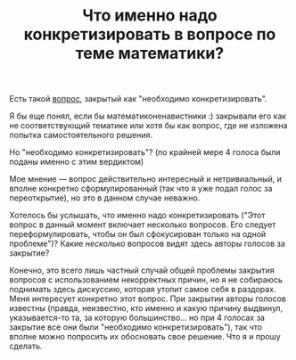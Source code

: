 ﻿---
title: "Что именно надо конкретизировать в вопросе по теме математики?"
se.owner.user_id: 195342
se.owner.display_name: "Harry"
se.owner.link: "https://ru.meta.stackoverflow.com/users/195342/harry"
se.link: "https://ru.meta.stackoverflow.com/questions/12465/%d0%a7%d1%82%d0%be-%d0%b8%d0%bc%d0%b5%d0%bd%d0%bd%d0%be-%d0%bd%d0%b0%d0%b4%d0%be-%d0%ba%d0%be%d0%bd%d0%ba%d1%80%d0%b5%d1%82%d0%b8%d0%b7%d0%b8%d1%80%d0%be%d0%b2%d0%b0%d1%82%d1%8c-%d0%b2-%d0%b2%d0%be%d0%bf%d1%80%d0%be%d1%81%d0%b5-%d0%bf%d0%be-%d1%82%d0%b5%d0%bc%d0%b5-%d0%bc%d0%b0%d1%82%d0%b5%d0%bc%d0%b0%d1%82%d0%b8%d0%ba%d0%b8"
se.question_id: 12465
se.post_type: question
---
<p>Есть такой <a href="https://ru.stackoverflow.com/q/1504235/195342">вопрос</a>, закрытый как &quot;необходимо конкретизировать&quot;.</p>
<p>Я бы еще понял, если бы математиконенавистники :) закрывали его как не соответствующий тематике или хотя бы как вопрос, где не изложена попытка самостоятельного решения.</p>
<p>Но &quot;необходимо конкретизировать&quot;? (по крайней мере 4 голоса были поданы именно с этим вердиктом)</p>
<p>Мое мнение — вопрос действительно интересный и нетривиальный, и вполне конкретно сформулированный (так что я уже подал голос за переоткрытие), но это в данном случае неважно.</p>
<p>Хотелось бы услышать, что именно надо конкретизировать (&quot;Этот вопрос в данный момент включает несколько вопросов. Его следует переформулировать, чтобы он был сфокусирован только на одной проблеме&quot;)? Какие <em>несколько</em> вопросов видят здесь авторы голосов за закрытие?</p>
<p>Конечно, это всего лишь частный случай общей проблемы закрытия вопросов с использованием некорректных причин, но я не собираюсь поднимать здесь дискуссию, которая утопит самое себя в раздорах. Меня интересует конкретно этот вопрос. При закрытии авторы голосов известны (правда, неизвестно, кто именно и какую причину выдвинул, указывается-то та, за которую большинство... но при 4 голосах за закрытие все они были &quot;необходимо конкретизировать&quot;), так что вполне можно попросить их обосновать свое решение. Что я и прошу сделать.</p>
